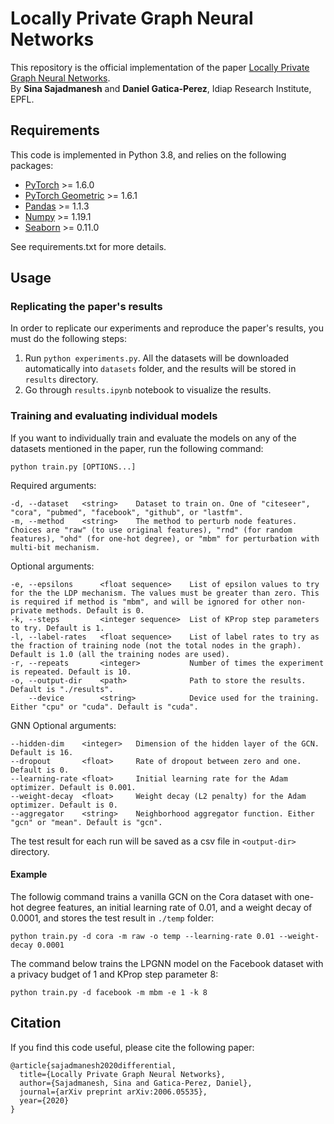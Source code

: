 # Locally Private Graph Neural Networks

This repository is the official implementation of the paper [Locally Private Graph Neural Networks](https://arxiv.org/abs/2006.05535).  
By **Sina Sajadmanesh** and **Daniel Gatica-Perez**, Idiap Research Institute, EPFL. 


## Requirements

This code is implemented in Python 3.8, and relies on the following packages:  
- [PyTorch](https://pytorch.org/get-started/locally/) >= 1.6.0
- [PyTorch Geometric](https://pytorch-geometric.readthedocs.io/en/latest/notes/installation.html) >= 1.6.1
- [Pandas](https://pandas.pydata.org/pandas-docs/stable/getting_started/install.html) >= 1.1.3
- [Numpy](https://numpy.org/install/) >= 1.19.1
- [Seaborn](https://seaborn.pydata.org/) >= 0.11.0  

See requirements.txt for more details.


## Usage

### Replicating the paper's results
In order to replicate our experiments and reproduce the paper's results, you must do the following steps:  
1. Run ``python experiments.py``. All the datasets will be downloaded automatically into ``datasets`` folder, and the results will be stored in ``results`` directory.
2. Go through ``results.ipynb`` notebook to visualize the results.

### Training and evaluating individual models
If you want to individually train and evaluate the models on any of the datasets mentioned in the paper, run the following command:  
```
python train.py [OPTIONS...]
```
Required arguments:  
```
-d, --dataset   <string>    Dataset to train on. One of "citeseer", "cora", "pubmed", "facebook", "github", or "lastfm".
-m, --method    <string>    The method to perturb node features. Choices are "raw" (to use original features), "rnd" (for random features), "ohd" (for one-hot degree), or "mbm" for perturbation with multi-bit mechanism.
```
Optional arguments:
```
-e, --epsilons      <float sequence>    List of epsilon values to try for the the LDP mechanism. The values must be greater than zero. This is required if method is "mbm", and will be ignored for other non-private methods. Default is 0.
-k, --steps         <integer sequence>  List of KProp step parameters to try. Default is 1.
-l, --label-rates   <float sequence>    List of label rates to try as the fraction of training node (not the total nodes in the graph). Default is 1.0 (all the training nodes are used).
-r, --repeats       <integer>           Number of times the experiment is repeated. Default is 10.
-o, --output-dir    <path>              Path to store the results. Default is "./results".
    --device        <string>            Device used for the training. Either "cpu" or "cuda". Default is "cuda".
```
GNN Optional arguments:
```
--hidden-dim    <integer>   Dimension of the hidden layer of the GCN. Default is 16.
--dropout       <float>     Rate of dropout between zero and one. Default is 0.
--learning-rate <float>     Initial learning rate for the Adam optimizer. Default is 0.001.
--weight-decay  <float>     Weight decay (L2 penalty) for the Adam optimizer. Default is 0.
--aggregator    <string>    Neighborhood aggregator function. Either "gcn" or "mean". Default is "gcn".
```

The test result for each run will be saved as a csv file in ``<output-dir>`` directory.

#### Example
The followig command trains a vanilla GCN on the Cora dataset with one-hot degree features, an initial learning rate of 0.01, and a weight decay of 0.0001, and stores the test result in ``./temp`` folder:  
```
python train.py -d cora -m raw -o temp --learning-rate 0.01 --weight-decay 0.0001
```
The command below trains the LPGNN model on the Facebook dataset with a privacy budget of 1 and KProp step parameter 8:  
```
python train.py -d facebook -m mbm -e 1 -k 8
```

## Citation

If you find this code useful, please cite the following paper:  
```
@article{sajadmanesh2020differential,
  title={Locally Private Graph Neural Networks},
  author={Sajadmanesh, Sina and Gatica-Perez, Daniel},
  journal={arXiv preprint arXiv:2006.05535},
  year={2020}
}
```
